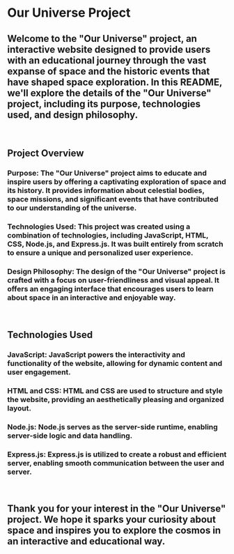 # Our Universe Project
## Welcome to the "Our Universe" project, an interactive website designed to provide users with an educational journey through the vast expanse of space and the historic events that have shaped space exploration. In this README, we'll explore the details of the "Our Universe" project, including its purpose, technologies used, and design philosophy.
<br/>

## Project Overview
### Purpose: The "Our Universe" project aims to educate and inspire users by offering a captivating exploration of space and its history. It provides information about celestial bodies, space missions, and significant events that have contributed to our understanding of the universe.
### Technologies Used: This project was created using a combination of technologies, including JavaScript, HTML, CSS, Node.js, and Express.js. It was built entirely from scratch to ensure a unique and personalized user experience.
### Design Philosophy: The design of the "Our Universe" project is crafted with a focus on user-friendliness and visual appeal. It offers an engaging interface that encourages users to learn about space in an interactive and enjoyable way.
<br/>

## Technologies Used
### JavaScript: JavaScript powers the interactivity and functionality of the website, allowing for dynamic content and user engagement.
### HTML and CSS: HTML and CSS are used to structure and style the website, providing an aesthetically pleasing and organized layout.
### Node.js: Node.js serves as the server-side runtime, enabling server-side logic and data handling.
### Express.js: Express.js is utilized to create a robust and efficient server, enabling smooth communication between the user and server.

<br/>

## Thank you for your interest in the "Our Universe" project. We hope it sparks your curiosity about space and inspires you to explore the cosmos in an interactive and educational way.
